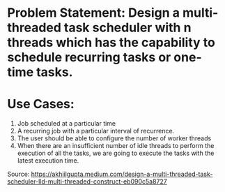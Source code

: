 # Problem Statement: Design a multi-threaded task scheduler with n threads which has the capability to schedule recurring tasks or one-time tasks.

# Use Cases:

1. Job scheduled at a particular time
2. A recurring job with a particular interval of recurrence.
3. The user should be able to configure the number of worker threads
4. When there are an insufficient number of idle threads to perform the execution of all the tasks, we are going to execute the tasks with the latest execution time.


Source: https://akhiilgupta.medium.com/design-a-multi-threaded-task-scheduler-lld-multi-threaded-construct-eb090c5a8727